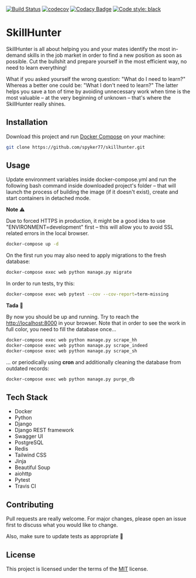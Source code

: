 [![Build Status](https://travis-ci.com/spyker77/skillhunter.svg?branch=main)](https://travis-ci.com/spyker77/skillhunter)
[![codecov](https://codecov.io/gh/spyker77/skillhunter/branch/main/graph/badge.svg)](https://codecov.io/gh/spyker77/skillhunter)
[![Codacy Badge](https://app.codacy.com/project/badge/Grade/111702284f88482bbc4b64d2b6d169c5)](https://www.codacy.com/gh/spyker77/skillhunter/dashboard)
[![Code style: black](https://img.shields.io/badge/code%20style-black-000000.svg)](https://github.com/psf/black)

# SkillHunter

SkillHunter is all about helping you and your mates identify the most in-demand skills in the job market in order to find a new position as soon as possible. Cut the bullshit and prepare yourself in the most efficient way, no need to learn everything!

What if you asked yourself the wrong question: "What do I need to learn?" Whereas a better one could be: "What I don't need to learn?" The latter helps you save a ton of time by avoiding unnecessary work when time is the most valuable – at the very beginning of unknown – that's where the SkillHunter really shines.

## Installation

Download this project and run [Docker Compose](https://docs.docker.com/compose/install/) on your machine:

```bash
git clone https://github.com/spyker77/skillhunter.git
```

## Usage

Update environment variables inside docker-compose.yml and run the following bash command inside downloaded project's folder – that will launch the process of building the image (if it doesn't exist), create and start containers in detached mode.

**Note** ⚠️ 

Due to forced HTTPS in production, it might be a good idea to use "ENVIRONMENT=development" first – this will allow you to avoid SSL related errors in the local browser.

```bash
docker-compose up -d
```

On the first run you may also need to apply migrations to the fresh database:

```bash
docker-compose exec web python manage.py migrate
```

In order to run tests, try this:

```bash
docker-compose exec web pytest --cov --cov-report=term-missing
```

**Tada** 🎉

By now you should be up and running. Try to reach the <http://localhost:8000> in your browser. Note that in order to see the work in full color, you need to fill the database once...

```bash
docker-compose exec web python manage.py scrape_hh
docker-compose exec web python manage.py scrape_indeed
docker-compose exec web python manage.py scrape_sh
```

... or periodically using **cron** and additionally cleaning the database from outdated records:

```bash
docker-compose exec web python manage.py purge_db
```

## Tech Stack

-   Docker
-   Python
-   Django
-   Django REST framework
-   Swagger UI
-   PostgreSQL
-   Redis
-   Tailwind CSS
-   Jinja
-   Beautiful Soup
-   aiohttp
-   Pytest
-   Travis CI

## Contributing

Pull requests are really welcome. For major changes, please open an issue first to discuss what you would like to change.

Also, make sure to update tests as appropriate 🙏

## License

This project is licensed under the terms of the [MIT](https://github.com/spyker77/skillhunter/blob/main/LICENSE) license.
